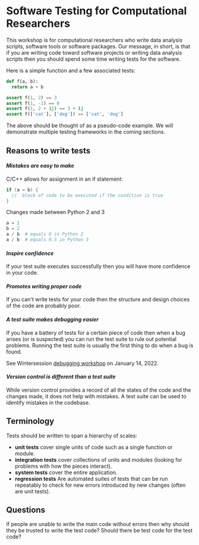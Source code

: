 # Software Testing for Computational Researchers

This workshop is for computational researchers who write data analysis scripts, software tools or software packages. Our message, in short, is that if you are writing code toward software projects or writing data analysis scripts then you should spend some time writing tests for the software.

Here is a simple function and a few associated tests:

```python
def f(a, b):
  return a + b

assert f(1, 2) == 3
assert f(1, -1) == 0
assert f(1, 2 + 1j) == 3 + 1j
assert f(['cat'], ['dog']) == ['cat', 'dog']
```

The above should be thought of as a pseudo-code example. We will demonstrate multiple testing frameworks in the coming sections.

## Reasons to write tests

#### *Mistakes are easy to make*

C/C++ allows for assignment in an if statement:

```c++
if (a = b) {
  //  block of code to be executed if the condition is true
}
```

Changes made between Python 2 and 3

```python
a = 1
b = 2
a / b  # equals 0 in Python 2
a / b  # equals 0.5 in Python 3
```

#### *Inspire confidence*

If your test suite executes successfully then you will have more confidence in your code.

#### *Promotes writing proper code*

If you can't write tests for your code then the structure and design choices of the code are probably poor.

#### *A test suite makes debugging easier*

If you have a battery of tests for a certain piece of code then when a bug arises (or is suspected) you can run the test suite to rule out potential problems. Running the test suite is usually the first thing to do when a bug is found.

See Wintersession [debugging workshop](https://my.princeton.edu/OWCE/rsvp?id=1340958) on January 14, 2022.

#### *Version control is different than a test suite*

While version control provides a record of all the states of the code and the changes made, it does not help with mistakes. A test suite can be used to identify mistakes in the codebase.

## Terminology

Tests should be written to span a hierarchy of scales:

* **unit tests** cover single units of code such as a single function or module.
* **integration tests** cover collections of units and modules (looking for problems with how the pieces interact).
* **system tests** cover the entire application.
* **regression tests** Are automated suites of tests that can be run repeatably to check for new errors introduced by new changes (often are unit tests).

## Questions

If people are unable to write the main code without errors then why should they be trusted to write the test code? Should there be test code for the test code?
